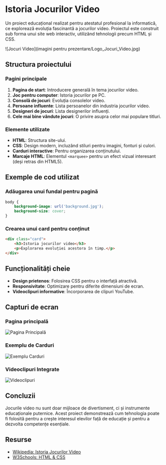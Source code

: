 
# Istoria Jocurilor Video

Un proiect educațional realizat pentru atestatul profesional la informatică, ce explorează evoluția fascinantă a jocurilor video. Proiectul este construit sub forma unui site web interactiv, utilizând tehnologii precum HTML și CSS.

![Jocuri Video](imagini pentru prezentare/Logo_Jocuri_Video.jpg)

## Structura proiectului

### Pagini principale
1. **Pagina de start**: Introducere generală în tema jocurilor video.
2. **Joc pentru computer**: Istoria jocurilor pe PC.
3. **Consolă de jocuri**: Evoluția consolelor video.
4. **Persoane influente**: Lista persoanelor din industria jocurilor video.
5. **Designeri de jocuri**: Lista designerilor influenți.
6. **Cele mai bine vândute jocuri**: O privire asupra celor mai populare titluri.

### Elemente utilizate
- **HTML**: Structura site-ului.
- **CSS**: Design modern, incluzând stiluri pentru imagini, fonturi și culori.
- **Carduri interactive**: Pentru organizarea conținutului.
- **Marcaje HTML**: Elementul `<marquee>` pentru un efect vizual interesant (deși retras din HTML5).

## Exemple de cod utilizat

### Adăugarea unui fundal pentru pagină
```css
body {
    background-image: url('background.jpg');
    background-size: cover;
}
```

### Crearea unui card pentru conținut
```html
<div class="card">
    <h3>Istoria jocurilor video</h3>
    <p>Explorarea evoluției acestora în timp.</p>
</div>
```

## Funcționalități cheie
- **Design prietenos**: Folosirea CSS pentru o interfață atractivă.
- **Responsivitate**: Optimizare pentru diferite dimensiuni de ecran.
- **Videoclipuri informative**: Încorporarea de clipuri YouTube.

## Capturi de ecran

### Pagina principală
![Pagina Principală](https://via.placeholder.com/800x400 "Pagina Principală")

### Exemplu de Carduri
![Exemplu Carduri](https://via.placeholder.com/800x400?text=Exemplu+Carduri)

### Videoclipuri Integrate
![Videoclipuri](https://via.placeholder.com/800x400?text=Videoclipuri+YouTube)

## Concluzii
Jocurile video nu sunt doar mijloace de divertisment, ci și instrumente educaționale puternice. Acest proiect demonstrează cum tehnologia poate fi folosită pentru a crește interesul elevilor față de educație și pentru a dezvolta competențe esențiale.

## Resurse
- [Wikipedia: Istoria Jocurilor Video](https://ro.wikipedia.org/wiki/Joc_video)
- [W3Schools: HTML & CSS](https://www.w3schools.com/)
